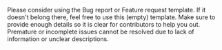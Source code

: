 Please consider using the Bug report or Feature request template. If it doesn't belong there, feel free to use this (empty) template. Make sure to provide enough details so it is clear for contributors to help you out. Premature or incomplete issues cannot be resolved due to lack of information or unclear descriptions.
